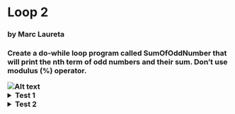 <h1>Loop 2</h1>
<h3>by Marc Laureta<h3>

Create a do-while loop program called SumOfOddNumber that will print the nth term of odd numbers and their sum. Don’t use modulus (%) operator.

<img title="a title" alt="Alt text" src="https://i.imgur.com/NH5wgKD.png">

<details>
    <summary>Test 1</summary>
    
    Enter number: 6
    Odd numbers are 1 3 5 7 9 11 
    The sum of odd numbers up to 6 term is 36
</details>
<details>
    <summary>Test 2</summary>
    
    Enter number: 7
    Odd numbers are 1 3 5 7 9 11 13 
    The sum of odd numbers up to 7 term is 49
</details>